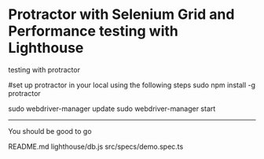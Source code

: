 # Protractor with Selenium Grid and Performance testing with Lighthouse
testing with protractor

#set up protractor in your local using the following steps
sudo npm install -g protractor

sudo  webdriver-manager update
sudo webdriver-manager start

--------------------------------
You should be good to go


README.md lighthouse/db.js  src/specs/demo.spec.ts

